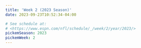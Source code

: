 ```yaml
---
title: 'Week 2 (2023 Season)'
date: 2023-09-23T10:52:34-04:00

# See schedule at:
# <https://www.espn.com/nfl/schedule/_/week/2/year/2023/>
pickemSeason: 2023
pickemWeek: 2
---
```

